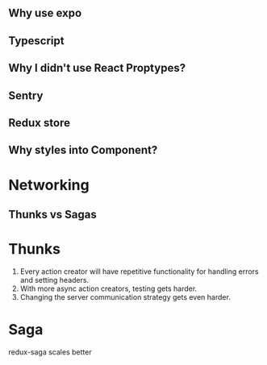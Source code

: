 ## Why use expo

## Typescript

## Why I didn't use React Proptypes?

## Sentry

## Redux store

## Why styles into Component?

# Networking

## Thunks vs Sagas

# Thunks

1. Every action creator will have repetitive functionality for handling errors and setting headers.
2. With more async action creators, testing gets harder.
3. Changing the server communication strategy gets even harder.

# Saga

redux-saga scales better

